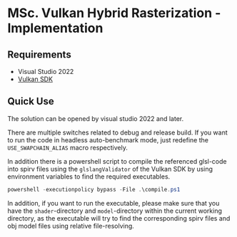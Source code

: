 # MSc. Vulkan Hybrid Rasterization - Implementation

## Requirements

* Visual Studio 2022
* [Vulkan SDK](https://vulkan.lunarg.com)

## Quick Use

The solution can be opened by visual studio 2022 and later.

There are multiple switches related to debug and release build. If you want to run the code in headless auto-benchmark mode, just redefine the `USE_SWAPCHAIN_ALIAS` macro respectively.

In addition there is a powershell script to compile the referenced glsl-code into spirv files using the `glslangValidator` of the Vulkan SDK by using environment variables to find the required executables.

```powershell
powershell -executionpolicy bypass -File .\compile.ps1
```

In addition, if you want to run the executable, please make sure that you have the `shader`-directory and `model`-directory within the current working directory, as the executable will try to find the corresponding spirv files and obj model files using relative file-resolving.
